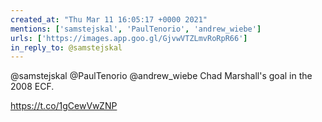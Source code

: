 ```yaml
---
created_at: "Thu Mar 11 16:05:17 +0000 2021"
mentions: ['samstejskal', 'PaulTenorio', 'andrew_wiebe']
urls: ['https://images.app.goo.gl/GjvwVTZLmvRoRpR66']
in_reply_to: @samstejskal
---
```


@samstejskal @PaulTenorio @andrew_wiebe Chad Marshall's goal in the 2008 ECF.

https://t.co/1gCewVwZNP